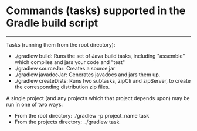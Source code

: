 # Commands (tasks) supported in the Gradle build script
----------------------

Tasks (running them from the root directory):
- ./gradlew build: Runs the set of Java build tasks, including "assemble" which compiles and jars your code and "test"
- ./gradlew sourceJar: Creates a source jar
- ./gradlew javadocJar: Generates javadocs and jars them up.
- ./gradlew createDists: Runs two subtasks, zipCli and zipServer, to create the corresponding distribution zip files.


A single project (and any projects which that project depends upon) may be run in one of two ways:
- From the root directory:  ./gradlew -p project_name task
- From the projects directory: ../gradlew task




